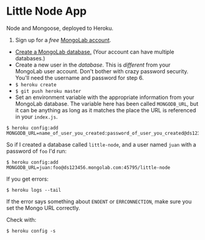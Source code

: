 # Little Node App

Node and Mongoose, deployed to Heroku.

1. Sign up for a *free* [MongoLab account](http://mongolab.com).
- [Create a MongoLab database.](https://mongolab.com/create) (Your account can have multiple databases.)
- Create a new user in the *database*. This is *different* from your MongoLab user account. Don't bother with crazy password security. You'll need the username and password for step 6.
- `$ heroku create`
- `$ git push heroku master`
- Set an environment variable with the appropriate information from your MongoLab database. The variable here has been called `MONGODB_URL`, but it can be anything as long as it matches the place the URL is referenced in your `index.js`.
```
$ heroku config:add MONGODB_URL=name_of_user_you_created:password_of_user_you_created@ds123456.mongolab.com:45795/your_database_name
```

So if I created a database called `little-node`, and a user named `juan` with a password of `foo` I'd run:

```
$ heroku config:add MONGODB_URL=juan:foo@ds123456.mongolab.com:45795/little-node
```

If you get errors:

```
$ heroku logs --tail
```

If the error says something about `ENOENT` or `ERRCONNECTION`, make sure you set the Mongo URL correctly.

Check with:

```
$ heroku config -s
```
